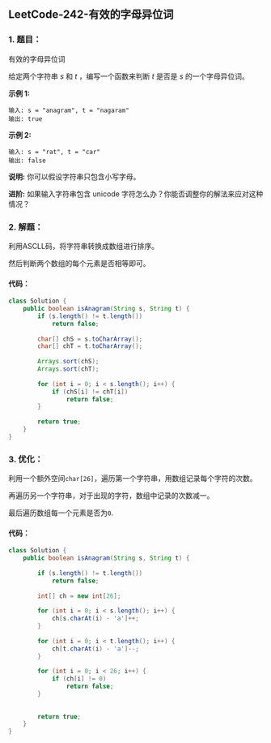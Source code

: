 ## LeetCode-242-有效的字母异位词

### 1. 题目：

有效的字母异位词

给定两个字符串 *s* 和 *t* ，编写一个函数来判断 *t* 是否是 *s* 的一个字母异位词。

**示例 1:**

```
输入: s = "anagram", t = "nagaram"
输出: true
```

**示例 2:**

```
输入: s = "rat", t = "car"
输出: false
```

**说明:**
你可以假设字符串只包含小写字母。

**进阶:**
如果输入字符串包含 unicode 字符怎么办？你能否调整你的解法来应对这种情况？

### 2. 解题：

利用ASCLL码，将字符串转换成数组进行排序。

然后判断两个数组的每个元素是否相等即可。

#### 代码：

```java
class Solution {
    public boolean isAnagram(String s, String t) {
        if (s.length() != t.length())
            return false;
        
        char[] chS = s.toCharArray();
        char[] chT = t.toCharArray();
        
        Arrays.sort(chS);
        Arrays.sort(chT);
        
        for (int i = 0; i < s.length(); i++) {
            if (chS[i] != chT[i])
                return false;
        }
        
        return true;
    }
}
```

### 3. 优化：

利用一个额外空间`char[26]`，遍历第一个字符串，用数组记录每个字符的次数。

再遍历另一个字符串，对于出现的字符，数组中记录的次数减一。

最后遍历数组每一个元素是否为`0`.

#### 代码：

```java
class Solution {
    public boolean isAnagram(String s, String t) {
        
        if (s.length() != t.length())
            return false;
        
        int[] ch = new int[26];
        
        for (int i = 0; i < s.length(); i++) {
            ch[s.charAt(i) - 'a']++;
        }
        
        for (int i = 0; i < t.length(); i++) {
            ch[t.charAt(i) - 'a']--;
        }
        
        for (int i = 0; i < 26; i++) {
            if (ch[i] != 0)
                return false;
        }
        
        
        return true;
    }
}
```